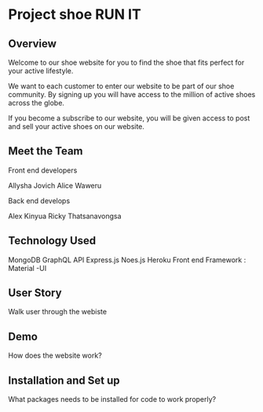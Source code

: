 # Project shoe RUN IT

## Overview 

Welcome to our shoe website for you to find the shoe that fits perfect for your active lifestyle. 

We want to each customer to enter our website to be part of our shoe community. By signing up you will have access to the million of active shoes across the globe. 

If you become a subscribe to our website, you will be given access to post and sell your active shoes on our website. 

## Meet the Team 

Front end developers 

Allysha Jovich
Alice Waweru

Back end develops

Alex Kinyua
Ricky Thatsanavongsa

## Technology Used

MongoDB
GraphQL API
Express.js
Noes.js
Heroku
Front end Framework : Material -UI


## User Story

Walk user through the webiste

## Demo

How does the website work?

## Installation and Set up 

What packages needs  to be installed for code to work properly? 

